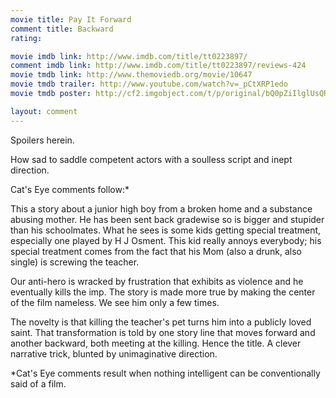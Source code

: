 ```yaml
---
movie title: Pay It Forward
comment title: Backward
rating: 

movie imdb link: http://www.imdb.com/title/tt0223897/
comment imdb link: http://www.imdb.com/title/tt0223897/reviews-424
movie tmdb link: http://www.themoviedb.org/movie/10647
movie tmdb trailer: http://www.youtube.com/watch?v=_pCtXRP1edo
movie tmdb poster: http://cf2.imgobject.com/t/p/original/bQ0pZiIlglUsQRvbGnjuSya1CdP.jpg

layout: comment
---
```


Spoilers herein.

How sad to saddle competent actors with a soulless script and inept direction.

Cat's Eye comments follow:*

This a story about a junior high boy from a broken home and a substance abusing mother. He has been sent back gradewise so is bigger and stupider than his schoolmates. What he sees is some kids getting special treatment, especially one played by H J Osment. This kid really annoys everybody; his special treatment comes from the fact that his Mom (also a drunk, also single) is screwing the teacher.

Our anti-hero is wracked by frustration that exhibits as violence and he eventually kills the imp. The story is made more true by making the center of the film nameless. We see him only a few times.

The novelty is that killing the teacher's pet turns him into a publicly loved saint. That transformation is told by one story line that moves forward and another backward, both meeting at the killing. Hence the title. A clever narrative trick, blunted by unimaginative direction.

*Cat's Eye comments result when nothing intelligent can be conventionally said of a film.